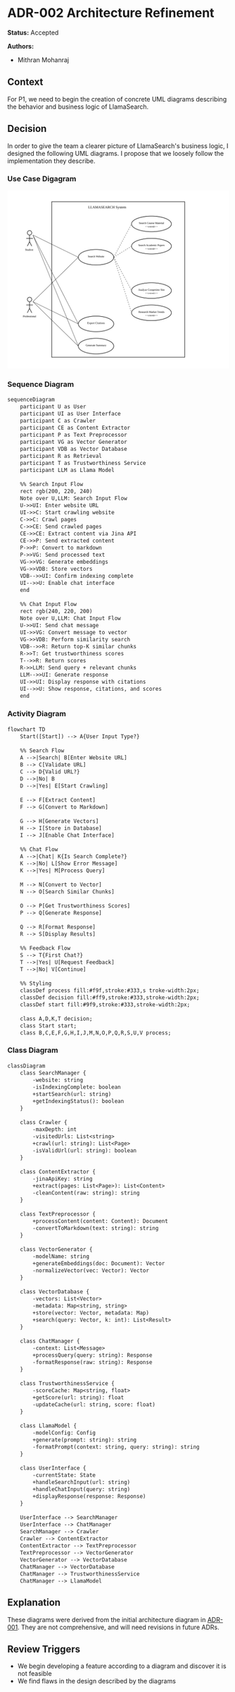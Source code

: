 # ADR-002 Architecture Refinement
**Status:** Accepted

**Authors:**

- Mithran Mohanraj

## Context

For P1, we need to begin the creation of concrete UML diagrams describing the behavior and business logic of LlamaSearch.

## Decision

In order to give the team a clearer picture of LlamaSearch's business logic, I designed the following UML diagrams. I propose that we loosely follow the implementation they describe.

### Use Case Digagram

![](../assets/specialized-use-case.svg)

### Sequence Diagram
```mermaid
sequenceDiagram
    participant U as User
    participant UI as User Interface
    participant C as Crawler
    participant CE as Content Extractor
    participant P as Text Preprocessor
    participant VG as Vector Generator
    participant VDB as Vector Database
    participant R as Retrieval
    participant T as Trustworthiness Service
    participant LLM as Llama Model
    
    %% Search Input Flow
    rect rgb(200, 220, 240)
    Note over U,LLM: Search Input Flow
    U->>UI: Enter website URL
    UI->>C: Start crawling website
    C->>C: Crawl pages
    C->>CE: Send crawled pages
    CE->>CE: Extract content via Jina API
    CE->>P: Send extracted content
    P->>P: Convert to markdown
    P->>VG: Send processed text
    VG->>VG: Generate embeddings
    VG->>VDB: Store vectors
    VDB-->>UI: Confirm indexing complete
    UI-->>U: Enable chat interface
    end

    %% Chat Input Flow
    rect rgb(240, 220, 200)
    Note over U,LLM: Chat Input Flow
    U->>UI: Send chat message
    UI->>VG: Convert message to vector
    VG->>VDB: Perform similarity search
    VDB-->>R: Return top-K similar chunks
    R->>T: Get trustworthiness scores
    T-->>R: Return scores
    R->>LLM: Send query + relevant chunks
    LLM-->>UI: Generate response
    UI->>UI: Display response with citations
    UI-->>U: Show response, citations, and scores
    end
```

### Activity Diagram
```mermaid
flowchart TD
    Start([Start]) --> A{User Input Type?}
    
    %% Search Flow
    A -->|Search| B[Enter Website URL]
    B --> C[Validate URL]
    C --> D{Valid URL?}
    D -->|No| B
    D -->|Yes| E[Start Crawling]
    
    E --> F[Extract Content]
    F --> G[Convert to Markdown]
    
    G --> H[Generate Vectors]
    H --> I[Store in Database]
    I --> J[Enable Chat Interface]
    
    %% Chat Flow
    A -->|Chat| K{Is Search Complete?}
    K -->|No| L[Show Error Message]
    K -->|Yes| M[Process Query]
    
    M --> N[Convert to Vector]
    N --> O[Search Similar Chunks]
    
    O --> P[Get Trustworthiness Scores]
    P --> Q[Generate Response]
    
    Q --> R[Format Response]
    R --> S[Display Results]
    
    %% Feedback Flow
    S --> T{First Chat?}
    T -->|Yes| U[Request Feedback]
    T -->|No| V[Continue]
    
    %% Styling
    classDef process fill:#f9f,stroke:#333,s troke-width:2px;
    classDef decision fill:#ff9,stroke:#333,stroke-width:2px;
    classDef start fill:#9f9,stroke:#333,stroke-width:2px;
    
    class A,D,K,T decision;
    class Start start;
    class B,C,E,F,G,H,I,J,M,N,O,P,Q,R,S,U,V process;
```

### Class Diagram
```mermaid
classDiagram
    class SearchManager {
        -website: string
        -isIndexingComplete: boolean
        +startSearch(url: string)
        +getIndexingStatus(): boolean
    }

    class Crawler {
        -maxDepth: int
        -visitedUrls: List<string>
        +crawl(url: string): List<Page>
        -isValidUrl(url: string): boolean
    }

    class ContentExtractor {
        -jinaApiKey: string
        +extract(pages: List<Page>): List<Content>
        -cleanContent(raw: string): string
    }

    class TextPreprocessor {
        +processContent(content: Content): Document
        -convertToMarkdown(text: string): string
    }

    class VectorGenerator {
        -modelName: string
        +generateEmbeddings(doc: Document): Vector
        -normalizeVector(vec: Vector): Vector
    }

    class VectorDatabase {
        -vectors: List<Vector>
        -metadata: Map<string, string>
        +store(vector: Vector, metadata: Map)
        +search(query: Vector, k: int): List<Result>
    }

    class ChatManager {
        -context: List<Message>
        +processQuery(query: string): Response
        -formatResponse(raw: string): Response
    }

    class TrustworthinessService {
        -scoreCache: Map<string, float>
        +getScore(url: string): float
        -updateCache(url: string, score: float)
    }

    class LlamaModel {
        -modelConfig: Config
        +generate(prompt: string): string
        -formatPrompt(context: string, query: string): string
    }

    class UserInterface {
        -currentState: State
        +handleSearchInput(url: string)
        +handleChatInput(query: string)
        +displayResponse(response: Response)
    }

    UserInterface --> SearchManager
    UserInterface --> ChatManager
    SearchManager --> Crawler
    Crawler --> ContentExtractor
    ContentExtractor --> TextPreprocessor
    TextPreprocessor --> VectorGenerator
    VectorGenerator --> VectorDatabase
    ChatManager --> VectorDatabase
    ChatManager --> TrustworthinessService
    ChatManager --> LlamaModel
```

## Explanation

These diagrams were derived from the initial architecture diagram in [ADR-001](./001-initial-architecture.md). They are not comprehensive, and will need revisions in future ADRs.

## Review Triggers
- We begin developing a feature according to a diagram and discover it is not feasible
- We find flaws in the design described by the diagrams

